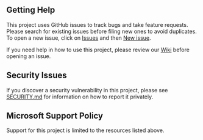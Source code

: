 ## Getting Help

This project uses GitHub issues to track bugs and take feature requests. Please 
search for existing issues before filing new ones to avoid duplicates. To
open a new issue, click on [Issues](https://github.com/microsoft/DevSkim/issues)
and then [New issue](https://github.com/microsoft/DevSkim/issues/new/choose).

If you need help in how to use this project, please review our [Wiki](https://github.com/microsoft/DevSkim/wiki)
before opening an issue.

## Security Issues

If you discover a security vulnerability in this project, please see [SECURITY.md](https://github.com/microsoft/DevSkim/blob/main/SECURITY.md) for information on how to report it privately.

## Microsoft Support Policy

Support for this project is limited to the resources listed above.
